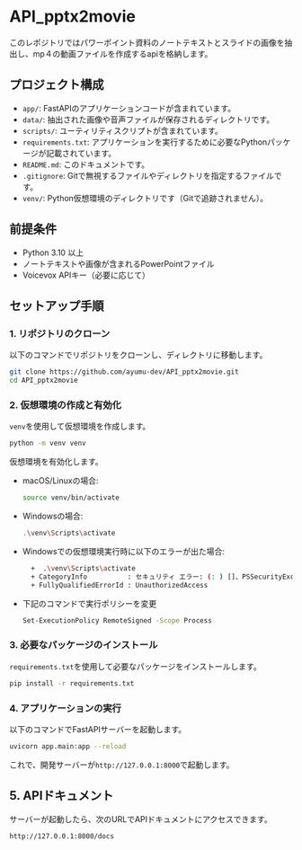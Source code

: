# API_pptx2movie
このレポジトリではパワーポイント資料のノートテキストとスライドの画像を抽出し、mp４の動画ファイルを作成するapiを格納します。


## プロジェクト構成

- `app/`: FastAPIのアプリケーションコードが含まれています。
- `data/`: 抽出された画像や音声ファイルが保存されるディレクトリです。
- `scripts/`: ユーティリティスクリプトが含まれています。
- `requirements.txt`: アプリケーションを実行するために必要なPythonパッケージが記載されています。
- `README.md`: このドキュメントです。
- `.gitignore`: Gitで無視するファイルやディレクトリを指定するファイルです。
- `venv/`: Python仮想環境のディレクトリです（Gitで追跡されません）。

## 前提条件

- Python 3.10 以上
- ノートテキストや画像が含まれるPowerPointファイル
- Voicevox APIキー（必要に応じて）

## セットアップ手順

### 1. リポジトリのクローン

以下のコマンドでリポジトリをクローンし、ディレクトリに移動します。

```bash
git clone https://github.com/ayumu-dev/API_pptx2movie.git
cd API_pptx2movie
```

### 2. 仮想環境の作成と有効化

`venv`を使用して仮想環境を作成します。

```bash
python -m venv venv
```

仮想環境を有効化します。

- macOS/Linuxの場合:

  ```bash
  source venv/bin/activate
  ```

- Windowsの場合:

  ```bash
  .\venv\Scripts\activate
  ```
- Windowsでの仮想環境実行時に以下のエラーが出た場合:

  ```bash
    +  .\venv\Scripts\activate
    + CategoryInfo          : セキュリティ エラー: (: ) []、PSSecurityException
    + FullyQualifiedErrorId : UnauthorizedAccess
  ```
  
- 下記のコマンドで実行ポリシーを変更
    ```bash
  Set-ExecutionPolicy RemoteSigned -Scope Process
  ```

### 3. 必要なパッケージのインストール

`requirements.txt`を使用して必要なパッケージをインストールします。

```bash
pip install -r requirements.txt
```


### 4. アプリケーションの実行

以下のコマンドでFastAPIサーバーを起動します。

```bash
uvicorn app.main:app --reload
```

これで、開発サーバーが`http://127.0.0.1:8000`で起動します。


## 5. APIドキュメント

サーバーが起動したら、次のURLでAPIドキュメントにアクセスできます。

```
http://127.0.0.1:8000/docs
```
